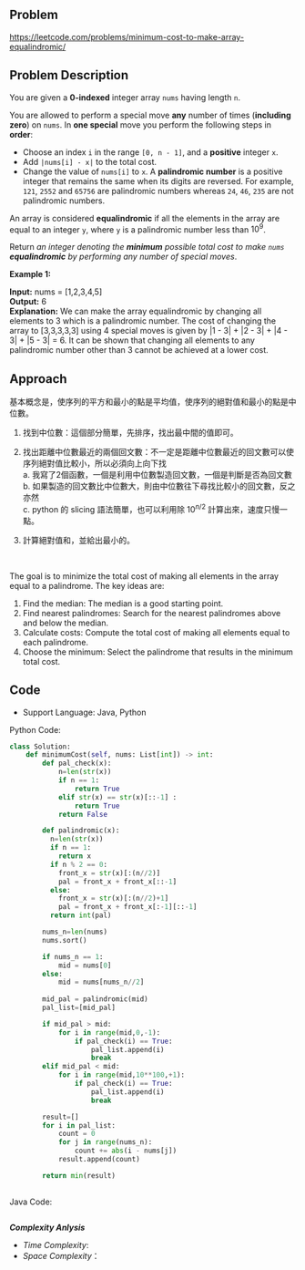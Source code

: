 ## Problem

https://leetcode.com/problems/minimum-cost-to-make-array-equalindromic/

## Problem Description
You are given a **0-indexed** integer array `nums` having length `n`.

You are allowed to perform a special move **any** number of times (**including zero**) on `nums`. In **one special** move you perform the following steps in **order**:
* Choose an index `i` in the range `[0, n - 1]`, and a **positive** integer `x`.
* Add `|nums[i] - x|` to the total cost.
* Change the value of `nums[i]` to `x`.
A **palindromic number** is a positive integer that remains the same when its digits are reversed. For example, `121`, `2552` and `65756` are palindromic numbers whereas `24`, `46`, `235` are not palindromic numbers.

An array is considered **equalindromic** if all the elements in the array are equal to an integer `y`, where `y` is a palindromic number less than $10^9$.

Return *an integer denoting the **minimum** possible total cost to make `nums` **equalindromic** by performing any number of special moves*.

**Example 1:**

**Input:** nums = [1,2,3,4,5]  </br>
**Output:** 6  </br>
**Explanation:** We can make the array equalindromic by changing all elements to 3 which is a palindromic number. The cost of changing the array to [3,3,3,3,3] using 4 special moves is given by |1 - 3| + |2 - 3| + |4 - 3| + |5 - 3| = 6.
It can be shown that changing all elements to any palindromic number other than 3 cannot be achieved at a lower cost.



## Approach
基本概念是，使序列的平方和最小的點是平均值，使序列的絕對值和最小的點是中位數。
1. 找到中位數：這個部分簡單，先排序，找出最中間的值即可。
2. 找出距離中位數最近的兩個回文數：不一定是距離中位數最近的回文數可以使序列絕對值比較小，所以必須向上向下找  </br>
   a. 我寫了2個函數，一個是利用中位數製造回文數，一個是判斷是否為回文數  </br>
   b. 如果製造的回文數比中位數大，則由中位數往下尋找比較小的回文數，反之亦然  </br>
   c. python 的 slicing 語法簡單，也可以利用除 $10^{n/2}$ 計算出來，速度只慢一點。
4. 計算絕對值和，並給出最小的。

   <br>

The goal is to minimize the total cost of making all elements in the array equal to a palindrome. The key ideas are:

1. Find the median: The median is a good starting point.
2. Find nearest palindromes: Search for the nearest palindromes above and below the median.
3. Calculate costs: Compute the total cost of making all elements equal to each palindrome.
4. Choose the minimum: Select the palindrome that results in the minimum total cost.

## Code

- Support Language: Java, Python

Python Code:

```py
class Solution:
    def minimumCost(self, nums: List[int]) -> int:
        def pal_check(x):
            n=len(str(x))
            if n == 1:
                return True
            elif str(x) == str(x)[::-1] :
                return True
            return False

        def palindromic(x):
          n=len(str(x))
          if n == 1:
            return x
          if n % 2 == 0:
            front_x = str(x)[:(n//2)]
            pal = front_x + front_x[::-1]
          else:
            front_x = str(x)[:(n//2)+1]
            pal = front_x + front_x[:-1][::-1]
          return int(pal)

        nums_n=len(nums)
        nums.sort()

        if nums_n == 1:
            mid = nums[0]
        else:
            mid = nums[nums_n//2]
        
        mid_pal = palindromic(mid)
        pal_list=[mid_pal]

        if mid_pal > mid:
            for i in range(mid,0,-1):
                if pal_check(i) == True:
                    pal_list.append(i)
                    break
        elif mid_pal < mid:
            for i in range(mid,10**100,+1):
                if pal_check(i) == True:
                    pal_list.append(i)
                    break

        result=[]
        for i in pal_list:
            count = 0
            for j in range(nums_n):
                count += abs(i - nums[j])
            result.append(count)

        return min(result)
        
```

Java Code:

```

```

**_Complexity Anlysis_**

- _Time Complexity_: 
- _Space Complexity_：
